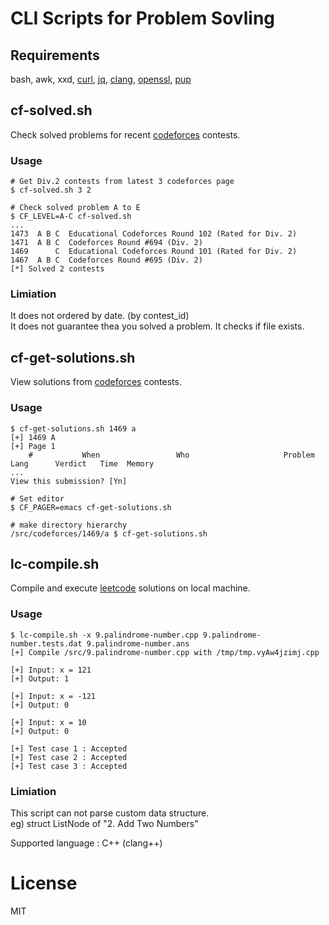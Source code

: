 # CLI Scripts for Problem Sovling 

## Requirements
bash, awk, xxd, [curl](https://github.com/curl/curl), [jq](https://github.com/stedolan/jq), [clang](https://github.com/llvm/llvm-project), [openssl](https://github.com/openssl/openssl), [pup](https://github.com/ericchiang/pup)

## cf-solved.sh
Check solved problems for recent [codeforces](https://codeforces.com/) contests.

### Usage
```
# Get Div.2 contests from latest 3 codeforces page
$ cf-solved.sh 3 2

# Check solved problem A to E
$ CF_LEVEL=A-C cf-solved.sh
...
1473  A B C  Educational Codeforces Round 102 (Rated for Div. 2)
1471  A B C  Codeforces Round #694 (Div. 2)
1469      C  Educational Codeforces Round 101 (Rated for Div. 2)
1467  A B C  Codeforces Round #695 (Div. 2)
[*] Solved 2 contests
```

### Limiation
It does not ordered by date. (by contest\_id) \
It does not guarantee thea you solved a problem. It checks if file exists.

## cf-get-solutions.sh
View solutions from [codeforces](https://codeforces.com/) contests.

### Usage
```
$ cf-get-solutions.sh 1469 a
[+] 1469 A
[+] Page 1
    #           When                 Who                     Problem                 Lang      Verdict   Time  Memory
...
View this submission? [Yn] 

# Set editor
$ CF_PAGER=emacs cf-get-solutions.sh 

# make directory hierarchy
/src/codeforces/1469/a $ cf-get-solutions.sh 
```

## lc-compile.sh
Compile and execute [leetcode](https://leetcode.com/) solutions on local machine.

### Usage
```
$ lc-compile.sh -x 9.palindrome-number.cpp 9.palindrome-number.tests.dat 9.palindrome-number.ans 
[+] Compile /src/9.palindrome-number.cpp with /tmp/tmp.vyAw4jzimj.cpp

[+] Input: x = 121
[+] Output: 1

[+] Input: x = -121
[+] Output: 0

[+] Input: x = 10
[+] Output: 0

[+] Test case 1 : Accepted
[+] Test case 2 : Accepted
[+] Test case 3 : Accepted
```

### Limiation
This script can not parse custom data structure. \
eg) struct ListNode of "2. Add Two Numbers"

Supported language : C++ (clang++)

# License
MIT
